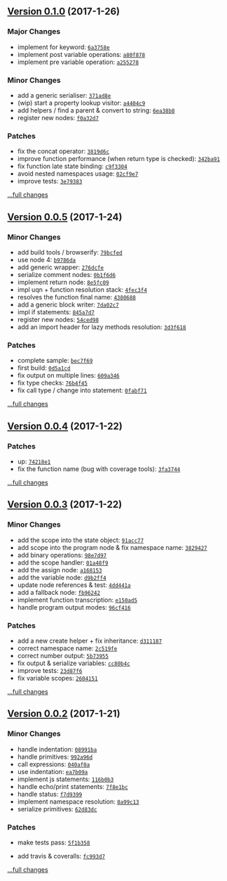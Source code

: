 ## [Version 0.1.0](https://github.com/glayzzle/php-transpiler/releases/tag/v0.1.0) (2017-1-26)

### Major Changes

- implement for keyword: [`6a3758e`](https://github.com/glayzzle/php-transpiler/commit/6a3758e)
- implement post variable operations: [`a80f878`](https://github.com/glayzzle/php-transpiler/commit/a80f878)
- implement pre variable operation: [`a255278`](https://github.com/glayzzle/php-transpiler/commit/a255278)

### Minor Changes

- add a generic serialiser: [`371ad8e`](https://github.com/glayzzle/php-transpiler/commit/371ad8e)
- (wip) start a property lookup visitor: [`a4404c9`](https://github.com/glayzzle/php-transpiler/commit/a4404c9)
- add helpers / find a parent & convert to string: [`6ea38b8`](https://github.com/glayzzle/php-transpiler/commit/6ea38b8)
- register new nodes: [`f0a32d7`](https://github.com/glayzzle/php-transpiler/commit/f0a32d7)

### Patches

- fix the concat operator: [`3819d6c`](https://github.com/glayzzle/php-transpiler/commit/3819d6c)
- improve function performance (when return type is checked): [`342ba91`](https://github.com/glayzzle/php-transpiler/commit/342ba91)
- fix function late state binding: [`c9f3304`](https://github.com/glayzzle/php-transpiler/commit/c9f3304)
- avoid nested namespaces usage: [`02cf9e7`](https://github.com/glayzzle/php-transpiler/commit/02cf9e7)
- improve tests: [`3e79383`](https://github.com/glayzzle/php-transpiler/commit/3e79383)

[...full changes](https://github.com/glayzzle/php-transpiler/compare/v0.0.5...v0.1.0)

## [Version 0.0.5](https://github.com/glayzzle/php-transpiler/releases/tag/v0.0.5) (2017-1-24)

### Minor Changes

- add build tools / browserify: [`79bcfed`](https://github.com/glayzzle/php-transpiler/commit/79bcfed)
- use node 4: [`b9786da`](https://github.com/glayzzle/php-transpiler/commit/b9786da)
- add generic wrapper: [`276dcfe`](https://github.com/glayzzle/php-transpiler/commit/276dcfe)
- serialize comment nodes: [`0b1f6d6`](https://github.com/glayzzle/php-transpiler/commit/0b1f6d6)
- implement return node: [`8e5fc09`](https://github.com/glayzzle/php-transpiler/commit/8e5fc09)
- impl uqn + function resolution stack: [`4fec3f4`](https://github.com/glayzzle/php-transpiler/commit/4fec3f4)
- resolves the function final name: [`4380688`](https://github.com/glayzzle/php-transpiler/commit/4380688)
- add a generic block writer: [`7da02c7`](https://github.com/glayzzle/php-transpiler/commit/7da02c7)
- impl if statements: [`845a7d7`](https://github.com/glayzzle/php-transpiler/commit/845a7d7)
- register new nodes: [`54ced98`](https://github.com/glayzzle/php-transpiler/commit/54ced98)
- add an import header for lazy methods resolution: [`3d3f618`](https://github.com/glayzzle/php-transpiler/commit/3d3f618)

### Patches

- complete sample: [`bec7f69`](https://github.com/glayzzle/php-transpiler/commit/bec7f69)
- first build: [`0d5a1cd`](https://github.com/glayzzle/php-transpiler/commit/0d5a1cd)
- fix output on multiple lines: [`609a346`](https://github.com/glayzzle/php-transpiler/commit/609a346)
- fix type checks: [`76b4f45`](https://github.com/glayzzle/php-transpiler/commit/76b4f45)
- fix call type / change into statement: [`0fabf71`](https://github.com/glayzzle/php-transpiler/commit/0fabf71)

[...full changes](https://github.com/glayzzle/php-transpiler/compare/v0.0.4...v0.0.5)

## [Version 0.0.4](https://github.com/glayzzle/php-transpiler/releases/tag/v0.0.4) (2017-1-22)

### Patches

- up: [`74218e1`](https://github.com/glayzzle/php-transpiler/commit/74218e1)
- fix the function name (bug with coverage tools): [`3fa3744`](https://github.com/glayzzle/php-transpiler/commit/3fa3744)

[...full changes](https://github.com/glayzzle/php-transpiler/compare/v0.0.3...v0.0.4)

## [Version 0.0.3](https://github.com/glayzzle/php-transpiler/releases/tag/v0.0.3) (2017-1-22)

### Minor Changes

- add the scope into the state object: [`91acc77`](https://github.com/glayzzle/php-transpiler/commit/91acc77)
- add scope into the program node & fix namespace name: [`3829427`](https://github.com/glayzzle/php-transpiler/commit/3829427)
- add binary operations: [`98e7d97`](https://github.com/glayzzle/php-transpiler/commit/98e7d97)
- add the scope handler: [`01a48f9`](https://github.com/glayzzle/php-transpiler/commit/01a48f9)
- add the assign node: [`a168153`](https://github.com/glayzzle/php-transpiler/commit/a168153)
- add the variable node: [`d9b2ff4`](https://github.com/glayzzle/php-transpiler/commit/d9b2ff4)
- update node references & test: [`4dd441a`](https://github.com/glayzzle/php-transpiler/commit/4dd441a)
- add a fallback node: [`fb96242`](https://github.com/glayzzle/php-transpiler/commit/fb96242)
- implement function transcription: [`e150ad5`](https://github.com/glayzzle/php-transpiler/commit/e150ad5)
- handle program output modes: [`96cf416`](https://github.com/glayzzle/php-transpiler/commit/96cf416)

### Patches

- add a new create helper + fix inheritance: [`d311187`](https://github.com/glayzzle/php-transpiler/commit/d311187)
- correct namespace name: [`2c519fe`](https://github.com/glayzzle/php-transpiler/commit/2c519fe)
- correct number output: [`5b73955`](https://github.com/glayzzle/php-transpiler/commit/5b73955)
- fix output & serialize variables: [`cc80b4c`](https://github.com/glayzzle/php-transpiler/commit/cc80b4c)
- improve tests: [`23d87f6`](https://github.com/glayzzle/php-transpiler/commit/23d87f6)
- fix variable scopes: [`2604151`](https://github.com/glayzzle/php-transpiler/commit/2604151)

[...full changes](https://github.com/glayzzle/php-transpiler/compare/v0.0.2...v0.0.3)

## [Version 0.0.2](https://github.com/glayzzle/php-transpiler/releases/tag/v0.0.2) (2017-1-21)

### Minor Changes

- handle indentation: [`08991ba`](https://github.com/glayzzle/php-transpiler/commit/08991ba)
- handle primitives: [`992a96d`](https://github.com/glayzzle/php-transpiler/commit/992a96d)
- call expressions: [`040af0a`](https://github.com/glayzzle/php-transpiler/commit/040af0a)
- use indentation: [`ea7b09a`](https://github.com/glayzzle/php-transpiler/commit/ea7b09a)
- implement js statements: [`116b0b3`](https://github.com/glayzzle/php-transpiler/commit/116b0b3)
- handle echo/print statements: [`7f8e1bc`](https://github.com/glayzzle/php-transpiler/commit/7f8e1bc)
- handle status: [`f7d9399`](https://github.com/glayzzle/php-transpiler/commit/f7d9399)
- implement namespace resolution: [`8a99c13`](https://github.com/glayzzle/php-transpiler/commit/8a99c13)
- serialize primitives: [`62d83dc`](https://github.com/glayzzle/php-transpiler/commit/62d83dc)

### Patches

- make tests pass: [`5f1b358`](https://github.com/glayzzle/php-transpiler/commit/5f1b358)

- add travis & coveralls: [`fc993d7`](https://github.com/glayzzle/php-transpiler/commit/fc993d7)

[...full changes](https://github.com/glayzzle/php-transpiler/compare/v0.0.1...v0.0.2)
